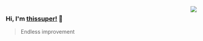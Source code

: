 <img align="right" src="https://github-readme-stats.vercel.app/api?username=thissuper&show_icons=true&hide_title=true" />

### Hi, I'm [thissuper!](https://thissuper.github.io) 👋

> Endless improvement

